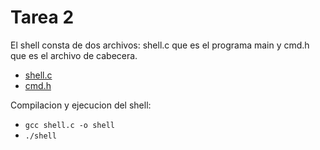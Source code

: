 # Tarea 2

El shell consta de dos archivos: shell.c que es el programa main y cmd.h que es el archivo de cabecera.

* [shell.c](shell.c)
* [cmd.h](cmd.h)

Compilacion y ejecucion del shell:

* `gcc shell.c -o shell`
* `./shell`

